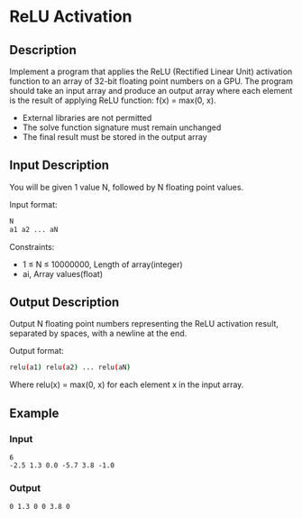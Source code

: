 # ReLU Activation 

## Description
Implement a program that applies the ReLU (Rectified Linear Unit) activation function to an array of 32-bit floating point numbers on a GPU. The program should take an input array and produce an output array where each element is the result of applying ReLU function: f(x) = max(0, x).

- External libraries are not permitted
- The solve function signature must remain unchanged
- The final result must be stored in the output array

## Input Description
You will be given 1 value N, followed by N floating point values.

Input format:
```bash
N
a1 a2 ... aN
```

Constraints:
- 1 ≤ N ≤ 10000000, Length of array(integer)
- ai, Array values(float)

## Output Description
Output N floating point numbers representing the ReLU activation result, separated by spaces, with a newline at the end.

Output format:
```bash
relu(a1) relu(a2) ... relu(aN)
```

Where relu(x) = max(0, x) for each element x in the input array.

## Example

### Input
```
6
-2.5 1.3 0.0 -5.7 3.8 -1.0
```

### Output
```
0 1.3 0 0 3.8 0
```